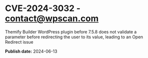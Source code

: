 # CVE-2024-3032 - contact@wpscan.com

Themify Builder WordPress plugin before 7.5.8 does not validate a parameter before redirecting the user to its value, leading to an Open Redirect issue

**Publish date:** 2024-06-13
